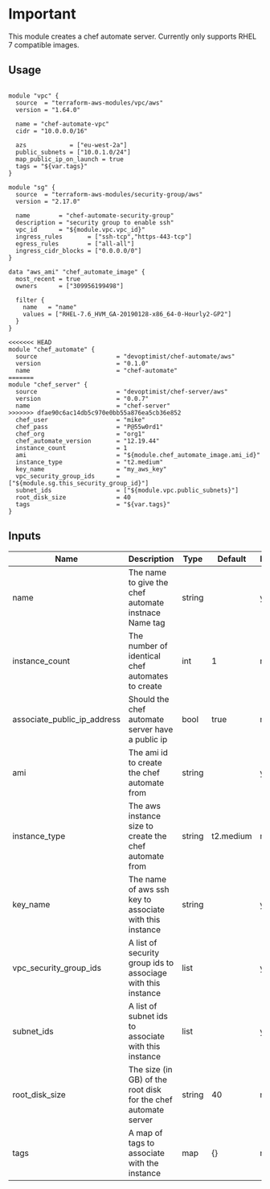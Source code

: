 # Important
This module creates a chef automate server.
Currently only supports RHEL 7 compatible images.

## Usage

```hcl

module "vpc" {
  source  = "terraform-aws-modules/vpc/aws"
  version = "1.64.0"

  name = "chef-automate-vpc"
  cidr = "10.0.0.0/16"

  azs            = ["eu-west-2a"]
  public_subnets = ["10.0.1.0/24"]
  map_public_ip_on_launch = true
  tags = "${var.tags}"
}

module "sg" {
  source  = "terraform-aws-modules/security-group/aws"
  version = "2.17.0"

  name        = "chef-automate-security-group"
  description = "security group to enable ssh"
  vpc_id      = "${module.vpc.vpc_id}"
  ingress_rules       = ["ssh-tcp","https-443-tcp"]
  egress_rules        = ["all-all"]
  ingress_cidr_blocks = ["0.0.0.0/0"]
}

data "aws_ami" "chef_automate_image" {
  most_recent = true
  owners      = ["309956199498"]

  filter {
    name   = "name"
    values = ["RHEL-7.6_HVM_GA-20190128-x86_64-0-Hourly2-GP2"]
  }
}

<<<<<<< HEAD
module "chef_automate" {
  source                      = "devoptimist/chef-automate/aws"
  version                     = "0.1.0"
  name                        = "chef-automate" 
=======
module "chef_server" {
  source                      = "devoptimist/chef-server/aws"
  version                     = "0.0.7"
  name                        = "chef-server" 
>>>>>>> dfae90c6ac14db5c970e0bb55a876ea5cb36e852
  chef_user                   = "mike"
  chef_pass                   = "P@55w0rd1"
  chef_org                    = "org1"
  chef_automate_version       = "12.19.44"
  instance_count              = 1
  ami                         = "${module.chef_automate_image.ami_id}"
  instance_type               = "t2.medium"
  key_name                    = "my_aws_key"
  vpc_security_group_ids      = ["${module.sg.this_security_group_id}"]
  subnet_ids                  = ["${module.vpc.public_subnets}"]
  root_disk_size              = 40
  tags                        = "${var.tags}"
}
```

## Inputs

| Name | Description | Type | Default | Required |
|------|-------------|------|---------|----------|
|name|The name to give the chef automate instnace Name tag|string||yes|
|instance_count|The number of identical chef automates to create|int|1|no|
|associate_public_ip_address|Should the chef automate server have a public ip|bool|true|no|
|ami|The ami id to create the chef automate from|string||yes|
|instance_type|The aws instance size to create the chef automate from|string|t2.medium|no|
|key_name|The name of aws ssh key to associate with this instance|string||yes|
|vpc_security_group_ids|A list of security group ids to associage with this instance|list||yes|
|subnet_ids|A list of subnet ids to associate with this instance|list||yes|
|root_disk_size|The size (in GB) of the root disk for the chef automate server|string|40|no|
|tags|A map of tags to associate with the instance|map|{}|no|
